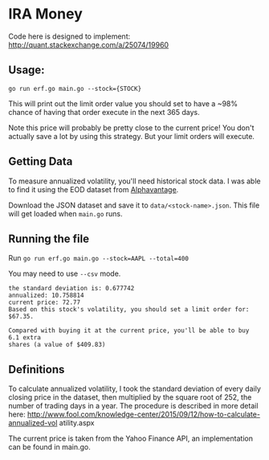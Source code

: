 # IRA Money

Code here is designed to implement: http://quant.stackexchange.com/a/25074/19960

## Usage:

```
go run erf.go main.go --stock={STOCK}
```

This will print out the limit order value you should set to have a ~98% chance
of having that order execute in the next 365 days.

Note this price will probably be pretty close to the current price! You don't
actually save a lot by using this strategy. But your limit orders will execute.

## Getting Data

To measure annualized volatility, you'll need historical stock data. I was able
to find it using the EOD dataset from [Alphavantage](https://alphavantage.co).

Download the JSON dataset and save it to `data/<stock-name>.json`. This file
will get loaded when `main.go` runs.

## Running the file

Run `go run erf.go main.go --stock=AAPL --total=400`

You may need to use `--csv` mode.

```
the standard deviation is: 0.677742
annualized: 10.758814
current price: 72.77
Based on this stock's volatility, you should set a limit order for: $67.35.

Compared with buying it at the current price, you'll be able to buy 6.1 extra
shares (a value of $409.83)
```

## Definitions

To calculate annualized volatility, I took the standard
deviation of every daily closing price in the dataset, then
multiplied by the square root of 252, the number of trading
days in a year. The procedure is described in more detail here:
http://www.fool.com/knowledge-center/2015/09/12/how-to-calculate-annualized-vol
atility.aspx

The current price is taken from the Yahoo Finance API, an implementation can be
found in main.go.
